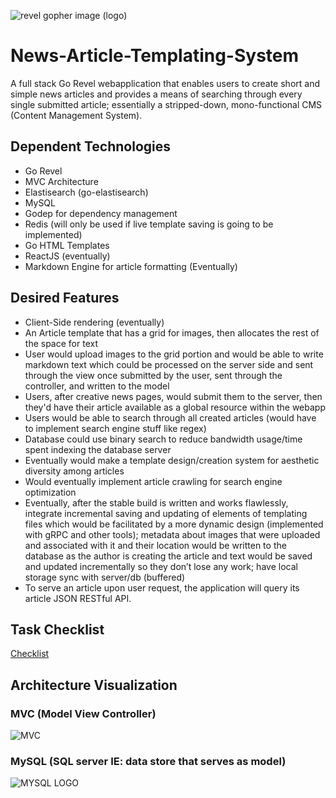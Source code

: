![revel gopher image (logo)](https://revel.github.io/img/RevelWhiteLines.png)
# News-Article-Templating-System 

A full stack Go Revel webapplication that enables users to create short and simple news articles and provides a means of searching through every single submitted article; essentially a stripped-down, mono-functional CMS (Content Management System).

## Dependent Technologies

- Go Revel 
- MVC Architecture
- Elastisearch (go-elastisearch)
- MySQL
- Godep for dependency management
- Redis (will only be used if live template saving is going to be implemented)
- Go HTML Templates 
- ReactJS (eventually)
- Markdown Engine for article formatting (Eventually)

## Desired Features

- Client-Side rendering (eventually)
- An Article template that has a grid for images, then allocates the rest of the space for text
- User would upload images to the grid portion and would be able to write markdown text which could be processed on the server side and sent through the view once submitted by the user, sent through the controller, and written to the model
- Users, after creative news pages, would submit them to the server, then they'd have their article available as a global resource within the webapp
- Users would be able to search through all created articles (would have to implement search engine stuff like regex)
- Database could use binary search to reduce bandwidth usage/time spent indexing the database server 
- Eventually would make a template design/creation system for aesthetic diversity among articles
- Would eventually implement article crawling for search engine optimization
- Eventually, after the stable build is written and works flawlessly, integrate incremental saving and updating of elements of templating files which would be facilitated by a more dynamic design (implemented with gRPC and other tools); metadata about images that were uploaded and associated with it and their location would be written to the database as the author is creating the article and text would be saved and updated incrementally so they don’t lose any work; have local storage sync with server/db (buffered)
- To serve an article upon user request, the application will query its article JSON RESTful API.


## Task Checklist

[Checklist](checklist.md)

## Architecture Visualization

### MVC (Model View Controller)

![MVC](https://upload.wikimedia.org/wikipedia/commons/thumb/a/a0/MVC-Process.svg/500px-MVC-Process.svg.png)

### MySQL (SQL server IE: data store that serves as model)

![MYSQL LOGO](https://upload.wikimedia.org/wikipedia/en/thumb/6/62/MySQL.svg/1200px-MySQL.svg.png)
